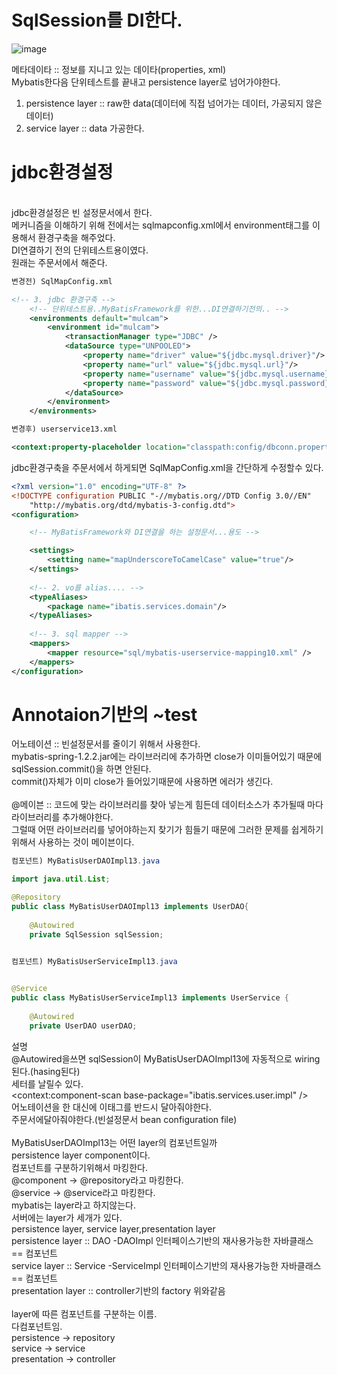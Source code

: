 # SqlSession를 DI한다.
![image](https://user-images.githubusercontent.com/62687865/143071549-556b4df0-28b0-4389-ab9e-87fc8fd9cf38.png)

메타데이타 :: 정보를 지니고 있는 데이타(properties, xml) </br>
Mybatis한다음 단위테스트를 끝내고 persistence layer로 넘어가야한다.</br>
1. persistence layer :: raw한 data(데이터에 직접 넘어가는 데이터, 가공되지 않은 데이터)
2. service layer :: data 가공한다. </br>

# jdbc환경설정
</br>
jdbc환경설정은 빈 설정문서에서 한다.</br>
메커니즘을 이해하기 위해 전에서는 sqlmapconfig.xml에서 environment태그를 이용해서 환경구축을 해주었다.</br>
DI연결하기 전의 단위테스트용이였다.</br>
원래는 주문서에서 해준다.</br>

```xml
변경전) SqlMapConfig.xml

<!-- 3. jdbc 환경구축 -->
	<!-- 단위테스트용..MyBatisFramework를 위한...DI연결하기전의.. -->
	<environments default="mulcam">
		<environment id="mulcam">
			<transactionManager type="JDBC" />
			<dataSource type="UNPOOLED">
				<property name="driver" value="${jdbc.mysql.driver}"/>
				<property name="url" value="${jdbc.mysql.url}"/>
				<property name="username" value="${jdbc.mysql.username}"/>
				<property name="password" value="${jdbc.mysql.password}"/>
			</dataSource>
		</environment>
	</environments>

변경후) userservice13.xml

<context:property-placeholder location="classpath:config/dbconn.properties"/>
```
jdbc환경구축을 주문서에서 하게되면 SqlMapConfig.xml을 간단하게 수정할수 있다.
```xml
<?xml version="1.0" encoding="UTF-8" ?>
<!DOCTYPE configuration PUBLIC "-//mybatis.org//DTD Config 3.0//EN"
	"http://mybatis.org/dtd/mybatis-3-config.dtd">
<configuration>

	<!-- MyBatisFramework와 DI연결을 하는 설정문서...용도 -->

	<settings>
		<setting name="mapUnderscoreToCamelCase" value="true"/>
	</settings>
	
	<!-- 2. vo를 alias.... -->
	<typeAliases>
		<package name="ibatis.services.domain"/>
	</typeAliases>
	
	<!-- 3. sql mapper -->
	<mappers>	
		<mapper resource="sql/mybatis-userservice-mapping10.xml" />
	</mappers>
</configuration>
```
# Annotaion기반의 ~test
어노테이션 :: 빈설정문서를 줄이기 위해서 사용한다.</br>
mybatis-spring-1.2.2.jar에는 라이브러리에 추가하면 close가 이미들어있기 때문에 sqlSession.commit()을 하면 안된다.</br>
commit()자체가 이미 close가 들어있기때문에 사용하면 에러가 생긴다.</br>
</br>
@메이븐 :: 코드에 맞는 라이브러리를 찾아 넣는게 힘든데 데이터소스가 추가될때 마다 라이브러리를 추가해야한다.</br>
그럴때 어떤 라이브러리를 넣어야하는지 찾기가 힘들기 때문에 그러한 문제를 쉽게하기위해서 사용하는 것이 메이븐이다.</br>
```java
컴포넌트) MyBatisUserDAOImpl13.java

import java.util.List;

@Repository
public class MyBatisUserDAOImpl13 implements UserDAO{
	
	@Autowired
	private SqlSession sqlSession;
	

컴포넌트) MyBatisUserServiceImpl13.java


@Service
public class MyBatisUserServiceImpl13 implements UserService {
	
	@Autowired
	private UserDAO userDAO;
```
설명</br>
@Autowired을쓰면 sqlSession이 MyBatisUserDAOImpl13에 자동적으로 wiring된다.(hasing된다)</br>
세터를 날릴수 있다.</br>
<context:component-scan base-package="ibatis.services.user.impl" /></br>
어노테이션을 한 대신에 이태그를 반드시 달아줘야한다.</br>
주문서에달아줘야한다.(빈설정문서 bean configuration file)</br>
</br>
MyBatisUserDAOImpl13는 어떤 layer의 컴포넌트일까</br>
persistence layer component이다.</br>
컴포넌트를 구분하기위해서 마킹한다.</br>
@component -> @repository라고 마킹한다.</br>
@service -> @service라고 마킹한다.
</br>
mybatis는 layer라고 하지않는다.</br>
서버에는 layer가 세개가 있다.</br>
persistence layer, service layer,presentation layer </br>
persistence layer :: DAO -DAOImpl 인터페이스기반의 재사용가능한 자바클래스 == 컴포넌트</br>
service layer :: Service -ServiceImpl 인터페이스기반의 재사용가능한 자바클래스 == 컴포넌트</br>
presentation layer :: controller기반의 factory 위와같음</br>
</br>
layer에 따른 컴포넌트를 구분하는 이름.</br>
다컴포넌트임.</br>
persistence -> repository</br>
service -> service</br>
presentation -> controller


















